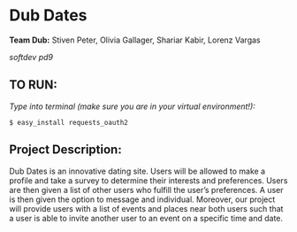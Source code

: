 # Dub Dates
**Team Dub:** Stiven Peter, Olivia Gallager, Shariar Kabir, Lorenz Vargas

*softdev pd9*
## TO RUN:

*Type into terminal (make sure you are in your virtual environment!):*
```
$ easy_install requests_oauth2
```
## Project Description:
Dub Dates is an innovative dating site. Users will be allowed to make a profile and take a survey to determine their interests and preferences. Users are then given a list of other users who fulfill the user’s preferences. A user is then given the option to message and individual. Moreover, our project will provide users with a list of events and places near both users such that a user is able to invite another user to an event on a specific time and date. 
